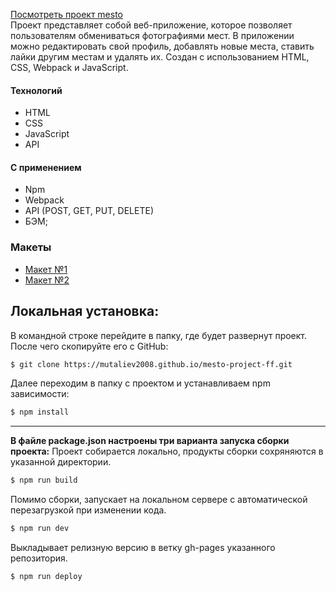
[Посмотреть проект mesto](https://mutaliev2008.github.io/mesto-project-ff/)  
Проект представляет собой веб-приложение, которое позволяет пользователям обмениваться фотографиями мест.
В приложении можно редактировать свой профиль, добавлять новые места, ставить лайки другим местам и удалять их.
Создан с использованием HTML, CSS, Webpack и JavaScript.

#### Технологий

- HTML
- CSS
- JavaScript
- API

#### С применением

- Npm
- Webpack
- API (POST, GET, PUT, DELETE)
- БЭМ;

### Макеты

- [Макет №1](https://www.figma.com/design/kRVLKwYG3d1HGLvh7JFWRT/JavaScript.-Sprint-6?node-id=0-1&t=F0XdagbJR9fA6sAc-0)
- [Макет №2](https://www.figma.com/design/PSdQFRHoxXJFs2FH8IXViF/JavaScript.-Sprint-9?node-id=0-1&t=auP8v3PBSwR3p0wM-0)

## Локальная установка:

В командной строке перейдите в папку, где будет развернут проект. После чего скопируйте его с GitHub:

```sh
$ git clone https://mutaliev2008.github.io/mesto-project-ff.git
```

Далее переходим в папку с проектом и устанавливаем npm зависимости:

```sh
$ npm install
```

---

**В файле package.json настроены три варианта запуска сборки проекта:**
Проект собирается локально, продукты сборки сохряняются в указанной директории.

```sh
$ npm run build
```

Помимо сборки, запускает на локальном сервере с автоматической перезагрузкой при изменении кода.

```sh
$ npm run dev
```

Выкладывает релизную версию в ветку gh-pages указанного репозитория.

```sh
$ npm run deploy
```
